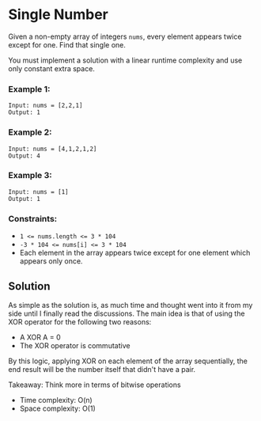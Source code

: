 # Single Number

Given a non-empty array of integers `nums`, every element appears twice except for one. Find that single one.

You must implement a solution with a linear runtime complexity and use only constant extra space.

### Example 1:
```
Input: nums = [2,2,1]
Output: 1
```

### Example 2:
```
Input: nums = [4,1,2,1,2]
Output: 4
```

### Example 3:
```
Input: nums = [1]
Output: 1
```

### Constraints:

- `1 <= nums.length <= 3 * 104`
- `-3 * 104 <= nums[i] <= 3 * 104`
- Each element in the array appears twice except for one element which appears only once.

## Solution
 
As simple as the solution is, as much time and thought went into it from my side until I finally read the discussions.
The main idea is that of using the XOR operator for the following two reasons:
- A XOR A = 0
- The XOR operator is commutative

By this logic, applying XOR on each element of the array sequentially, the end result will be the number itself that didn't have a pair.

Takeaway: Think more in terms of bitwise operations

- Time complexity: O(n)
- Space complexity: O(1)